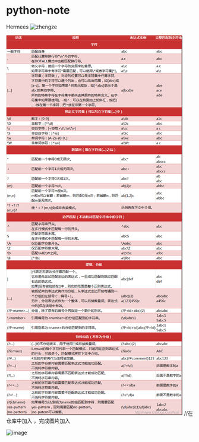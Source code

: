 # python-note
Hermees
![zhengze](http://github.com/Hermees24/python-note/zhengze.png)


![zhengze](zhengze.png)  //在仓库中加入 ，完成图片加入


![image](https://github.com/smshen/MarkdownPhotos/blob/master/Res/test.jpg)
